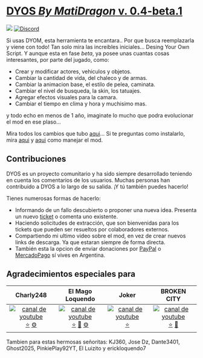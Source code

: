 # [DYOS _By MatiDragon_ v. 0.4-beta.1](https://github.com/MatiDragon-YT/DYOS)
[![](https://img.shields.io/youtube/channel/subscribers/UCIqJ7P_fLvULqvmsDagJBjA?style=for-the-badge)](https://youtube.com/c/MatiDragon)
[![Discord](https://img.shields.io/discord/911487285990674473?style=for-the-badge)](https://discord.gg/d5dZSfgBZr)

Si usas DYOM, esta herramienta te encantara.. Por que busca reemplazarla y viene con todo!
Tan solo mira las increibles iniciales... Desing Your Own Script. Y aunque esta en fase *beta*, ya posee unas cuantas cosas interesantes, por parte del jugado, como:

 * Crear y modificar actores, vehiculos y objetos.
 * Cambiar la cantidad de vida, del chaleco y de armas.
 * Cambiar la animacion base, el estilo de pelea, caminata.
 * Cambiar el nivel de busqueda, la skin, los tatuajes.
 * Agregar efectos visuales para la camara.
 * Cambiar el tiempo en clima y hora y muchisimo mas.

y todo echo en menos de 1 año, imaginate lo mucho que podra evolucionar el mod en ese plaso...

Mira todos los cambios que tubo [aqui](HISTORIAL.md)...
Si te preguntas como instalarlo, mira [aqui](INSTALACION.md) y [aqui](CONTROLES.md) como manejar el mod.

## Contribuciones

DYOS es un proyecto comunitario y ha sido siempre desarrollado teniendo en cuenta los comentarios de los usuarios. Muchas personas han contribuido a DYOS a lo largo de su salida. ¡Y tú también puedes hacerlo!

Tienes numerosas formas de hacerlo:
 * Informando de un fallo descubierto o proponer una nueva idea. Presenta un nuevo [ticket](https://github.com/MatiDragon-YT/DYOS/issues/new) o comenta uno existente.
 * Haciendo solicitudes de extracción, que son bienvenidas para los tickets que pueden ser resueltos por colaboradores externos.
 * Compartiendo mi ultimo video sobre el mod, en vez de crear nuevos links de descarga. Ya que estaran siempre de forma directa.
 * También esta la opcion de enviar donaciones por [PayPal](https://paypal.me/MatiDragon) o [MercadoPago](https://link.mercadopago.com.ar/donacionesmatidragon) sí vives en Argentina.

## Agradecimientos especiales para
| Charly248 | El Mago Loquendo | Joker | BROKEN CITY |
| :---: | :---: | :---: | :---: |
| [![canal de youtube](https://yt3.ggpht.com/dr3AyiOEPyPU7sE7vZiNOG_badd8fJxioeMPw-nkeQEEmXh7AeaZzM8BYsa5mEFMOGXDabni=s88-c-k-c0x00ffffff-no-rj)](https://www.youtube.com/channel/UC9II0cboupHb57eaQei2xcg) <br> [⭐](# 'recomendar canal') [⚙](# 'reportar errores') | [![canal de youtube](https://yt3.ggpht.com/RhgU-_lKTg0cpGHOZhlK3gi6LDFjqR07NrtOJDdSiFlGmOxbF3bcUJsukLwcmh0F8d5BMQD7=s88-c-k-c0x00ffffff-no-rj)](https://www.youtube.com/channel/UCF3BpeueGc4YogbmO7BcS-g) <br> [⭐](# 'recomendar canal') [🎁](# 'apoyo economico') [⚙](# 'reportar errores') | [![canal de youtube](https://yt3.ggpht.com/EIvwmNfVaNL7cY3Fy3b3KW4YC0cmXr52H8SQFCxC0VGGMMLb31R3icnUSfy-svBMsDLsC9javA=s88-c-k-c0x00ffffff-no-rj)](https://www.youtube.com/channel/UCWLOl4969xvovHmtl1SEhxQ) <br> [⭐](# 'recomendar canal') | [![canal de youtube](https://yt3.ggpht.com/UA_pjTWlJVtKYr4Ar4tiz4qTqsev43Qq_jDhSHkOfFbeM12dtYFQxCIR4N9RK9C5RkXx6MJe=s88-c-k-c0x00ffffff-no-rj)](https://www.youtube.com/channel/UCvA_rTdzV9lsOt91uu8WfEA) <br> [⭐](# 'recomendar canal') [🎁](# 'apoyo economico') |

Tambien para estas hermosas señoritas:
KJ360, Jose Dz, Dante3401, Ghost2025, PinkiePlay92YT, El Luizito y erickloquendo7
